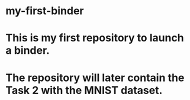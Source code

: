 # my-first-binder
# This is my first repository to launch a binder.
# The repository will later contain the Task 2 with the MNIST dataset.
